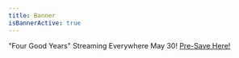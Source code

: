 ```yaml
---
title: Banner
isBannerActive: true
---
```


"Four Good Years" Streaming Everywhere May 30! [Pre-Save Here!](https://distrokid.com/hyperfollow/dylancole1/four-good-years/)